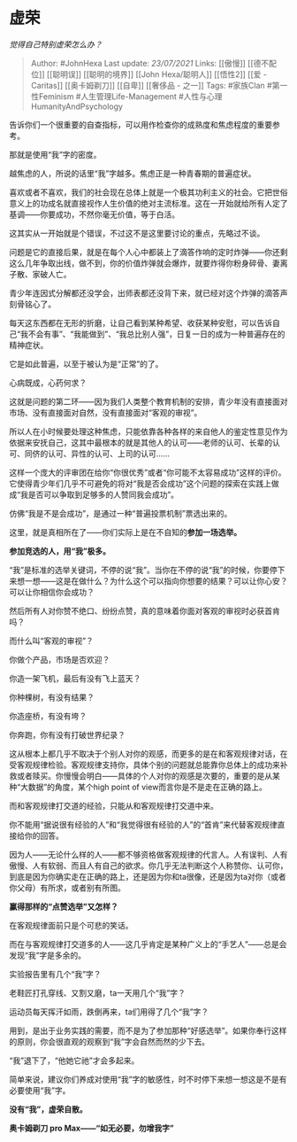# 虚荣
*觉得自己特别虚荣怎么办？*

> Author: #JohnHexa
Last update: *23/07/2021* 
Links: [[傲慢]] [[德不配位]] [[聪明误]] [[聪明的境界]] [[John Hexa/聪明人]] [[悟性2]] [[爱 - Caritas]] [[奥卡姆剃刀]] [[自卑]] [[奢侈品 - 之一]]
Tags:  #家族Clan #第一性Feminism #人生管理Life-Management #人性与心理HumanityAndPsychology 



告诉你们一个很重要的自查指标，可以用作检查你的成熟度和焦虑程度的重要参考。

那就是使用“我”字的密度。

越焦虑的人，所说的话里“我”字越多。焦虑正是一种青春期的普遍症状。

喜欢或者不喜欢，我们的社会现在总体上就是一个极其功利主义的社会。它把世俗意义上的功成名就直接视作人生价值的绝对主流标准。这在一开始就给所有人定了基调——你要成功，不然你毫无价值，等于白活。

这其实从一开始就是个错误，不过这不是这里要讨论的重点，先略过不谈。

问题是它的直接后果，就是在每个人心中都装上了滴答作响的定时炸弹——你还剩这么几年争取出线，做不到，你的价值炸弹就会爆炸，就要炸得你粉身碎骨、妻离子散、家破人亡。

青少年连因式分解都还没学会，出师表都还没背下来，就已经对这个炸弹的滴答声刻骨铭心了。

每天这东西都在无形的折磨，让自己看到某种希望、收获某种安慰，可以告诉自己“我不会有事”、“我能做到”、“我总比别人强”，日复一日的成为一种普遍存在的精神症状。

它是如此普遍，以至于被认为是“正常”的了。

心病既成，心药何求？

这就是问题的第二环——因为我们人类整个教育机制的安排，青少年没有直接面对市场、没有直接面对自然，没有直接面对“客观的审视”。

所以人在小时候要处理这种焦虑，只能依靠各种各样的来自他人的鉴定性意见作为依据来安抚自己，这其中最根本的就是其他人的认可——老师的认可、长辈的认可、同侪的认可、异性的认可、上司的认可……

这样一个庞大的评审团在给你“你很优秀”或者“你可能不太容易成功”这样的评价。它使得青少年们几乎不可避免的将对“我是否会成功”这个问题的探索在实践上做成“我是否可以争取到足够多的人赞同我会成功”。

仿佛“我是不是会成功”，是通过一种“普遍投票机制”票选出来的。

这里，就是真相所在了——你们实际上是在不自知的**参加一场选举。**

**参加竞选的人，用“我”极多。**

“我”是标准的选举关键词，不停的说“我”。当你在不停的说“我”的时候，你要停下来想一想——这是在做什么？为什么这个可以指向你想要的结果？可以让你心安？可以让你相信你会成功？

然后所有人对你赞不绝口、纷纷点赞，真的意味着你面对客观的审视时必获首肯吗？

而什么叫“客观的审视”？

你做个产品，市场是否欢迎？

你造一架飞机，最后有没有飞上蓝天？

你种棵树，有没有结果？

你造座桥，有没有垮？

你奔跑，你有没有打破世界纪录？

这从根本上都几乎不取决于个别人对你的观感，而更多的是在和客观规律对话，在受客观规律检验。客观规律支持你，具体个别的问题就总能靠你总体上的成功来补救或者赎买。你慢慢会明白——具体的个人对你的观感是次要的，重要的是从某种“大数据”的角度，某个high point of view而言你是不是走在正确的路上。

而和客观规律打交道的经验，只能从和客观规律打交道中来。

你不能用“据说很有经验的人”和“我觉得很有经验的人”的“首肯”来代替客观规律直接给你的回答。

因为人——无论什么样的人——都不够资格做客观规律的代言人。人有误判、人有傲慢、人有软弱、而且人有自己的欲求。你几乎无法判断这个人称赞你、认可你，到底是因为你确实走在正确的路上，还是因为你和ta很像，还是因为ta对你（或者你父母）有所求，或者别有所图。

**赢得那样的“点赞选举”又怎样？**

在客观规律面前只是个可悲的笑话。

而在与客观规律打交道多的人——这几乎肯定是某种广义上的“手艺人”——总是会发现“我”字是多余的。

实验报告里有几个“我”字？

老鞋匠打孔穿线、又割又磨，ta一天用几个“我”字？

运动员每天挥汗如雨，跌倒再来，ta们用得了几个“我”字？

用到，是出于业务实践的需要，而不是为了参加那种“好感选举”。如果你奉行这样的原则，你会很直观的观察到“我”字会自然而然的少下去。

“我”退下了，“他她它祂”才会多起来。

简单来说，建议你们养成对使用“我”字的敏感性，时不时停下来想一想这是不是有必要使用“我”字。

**没有“我”，虚荣自散。**

**奥卡姆剃刀 pro Max——“如无必要，勿增我字”**



